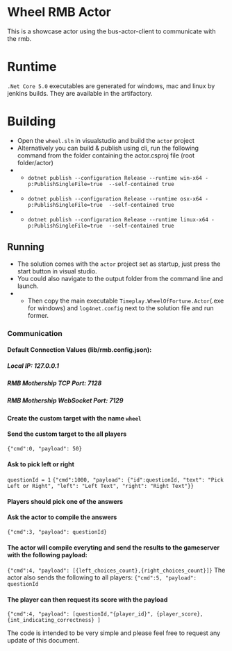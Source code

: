 # Wheel RMB Actor
This is a showcase actor using the bus-actor-client to communicate with the rmb.

# Runtime
 ```.Net Core 5.0``` executables are generated for windows, mac and linux by jenkins builds. They are available in the artifactory.


# Building
* Open the ```wheel.sln``` in visualstudio and build the ```actor``` project
* Alternatively you can build & publish using cli, run the following command from the folder containing the actor.csproj file (root folder/actor)
* * ```dotnet publish --configuration Release --runtime win-x64 -p:PublishSingleFile=true  --self-contained true```
* * ```dotnet publish --configuration Release --runtime osx-x64 -p:PublishSingleFile=true  --self-contained true```
* * ```dotnet publish --configuration Release --runtime linux-x64 -p:PublishSingleFile=true  --self-contained true```


## Running
* The solution comes with the ```actor``` project set as startup, just press the start button in visual studio.
* You could also navigate to the output folder from the command line and launch.
* * Then copy the main executable ```Timeplay.WheelOfFortune.Actor```(.exe for windows) and ```log4net.config``` next to the solution file and run former.

### Communication

#### Default Connection Values (lib/rmb.config.json):
##### Local IP: 127.0.0.1
##### RMB Mothership TCP Port: 7128
##### RMB Mothership WebSocket Port: 7129

#### Create the custom target with the name ```wheel```
#### Send the custom target to the all players
```{"cmd":0, "payload": 50}```
#### Ask to pick left or right
```questionId = 1```
```{"cmd":1000, "payload": {"id":questionId, "text": "Pick Left or Right", "left": "Left Text", "right": "Right Text"}}```
#### Players should pick one of the answers
#### Ask the actor to compile the answers
```{"cmd":3, "payload": questionId}```
#### The actor will compile everyting and send the results to the gameserver with the following payload:
```{"cmd":4, "payload": [{left_choices_count},{right_choices_count}]}```
The actor also sends the following to all players:
```{"cmd":5, "payload": questionId```
#### The player can then request its score with the payload
```{"cmd":4, "payload": [questionId,"{player_id}", {player_score}, {int_indicating_correctness} ]```


The code is intended to be very simple and please feel free to request any update of this document.

